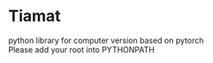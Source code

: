 # Tiamat
python library for computer version based on pytorch  
Please add your root into PYTHONPATH